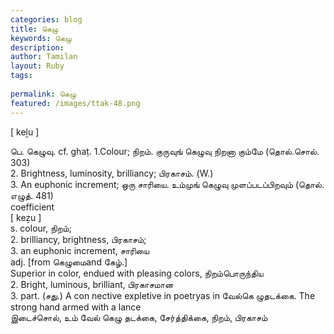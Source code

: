 ```yaml
---
categories: blog
title: கெழு
keywords: கெழு
description: 
author: Tamilan
layout: Ruby
tags: 
 
permalink: கெழு
featured: /images/ttak-48.png
---
```

  
[ keḻu ]  
  
பெ. கெழுவு. cf. ghaṭ. 1.Colour; நிறம். குருவுங் கெழுவு நிறனா கும்மே (தொல்.சொல். 303)  
2. Brightness, luminosity, brilliancy; பிரகாசம். (W.)  
3. An euphonic increment; ஒரு சாரியை. உம்முங் கெழுவு முளப்படப்பிறவும் (தொல். எழுத். 481)  
coefficient  
[ keẕu ]  
s. colour, நிறம்;  
2. brilliancy, brightness, பிரகாசம்;  
3. an euphonic increment, சாரியை  
adj. [from கெழுமைand கேழ்.]  
Superior in color, endued with pleasing colors, நிறம்பொருந்திய  
2. Bright, luminous, brilliant, பிரகாசமான  
3. part. (சது.) A con nective expletive in poetryas in வேல்கெ ழுதடக்கை. The strong hand armed with a lance  
இடைச்சொல், உம் வேல் கெழு தடக்கை, சேர்த்திக்கை, நிறம், பிரகாசம்